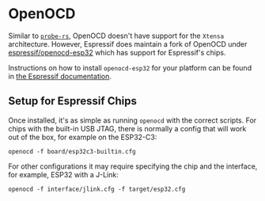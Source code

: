 
# OpenOCD

Similar to [`probe-rs`][probe-rs], OpenOCD doesn't have support for the `Xtensa` architecture. However, Espressif does maintain a fork of OpenOCD under [espressif/openocd-esp32][espressif-openocd-esp32] which has support for Espressif's chips.

Instructions on how to install `openocd-esp32` for your platform can be found in [the Espressif documentation][espressif-documentation].

[probe-rs]: ./probe-rs.md
[espressif-openocd-esp32]: https://github.com/espressif/openocd-esp32
[espressif-documentation]: https://docs.espressif.com/projects/esp-idf/en/latest/esp32c3/api-guides/jtag-debugging/index.html#setup-of-openocd

## Setup for Espressif Chips

<!-- how to choose interface & chip -->

Once installed, it's as simple as running `openocd` with the correct scripts. For chips with the built-in USB JTAG, there is normally a config that will work out of the box, for example on the ESP32-C3:

```shell
openocd -f board/esp32c3-builtin.cfg
```

For other configurations it may require specifying the chip and the interface, for example, ESP32 with a J-Link:

```shell
openocd -f interface/jlink.cfg -f target/esp32.cfg
```
